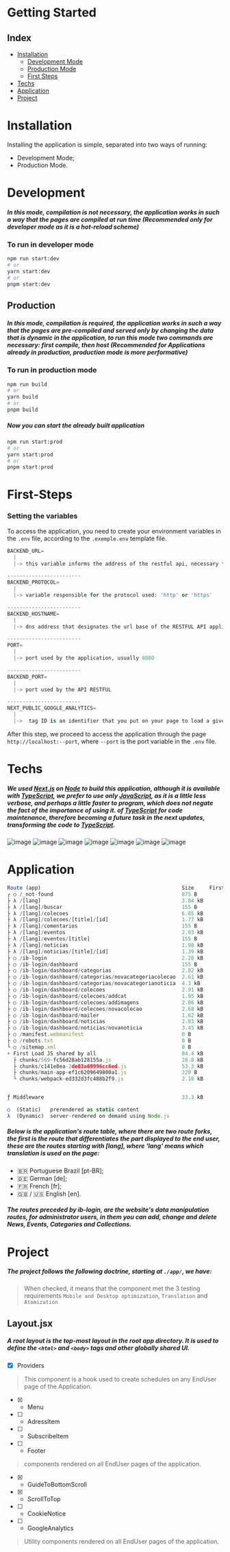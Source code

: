 # Getting Started

## Index
   * [Installation](#installation)
      * [Development Mode](#development)
      * [Production Mode](#production)
      * [First Steps](#first-steps)
   * [Techs](#techs)
   * [Application](#application)
   * [Project](#project)

# Installation

Installing the application is simple, separated into two ways of running:
  * Development Mode;
  * Production Mode.

# Development

##### In this mode, compilation is not necessary, the application works in such a way that the pages are compiled at run time (Recommended only for developer mode as it is a hot-reload scheme)

### To run in developer mode

```bash
npm run start:dev
# or
yarn start:dev
# or
pnpm start:dev
```

## Production

##### In this mode, compilation is required, the application works in such a way that the pages are pre-compiled and served only by changing the data that is dynamic in the application, to run this mode two commands are necessary: first compile, then host (Recommended for Applications already in production, production mode is more performative)

### To run in production mode

```bash
npm run build
# or
yarn build
# or
pnpm build
```

##### Now you can start the already built application

```bash
npm run start:prod
# or
yarn start:prod
# or
pnpm start:prod
```


# First-Steps

<h3>Setting the variables</h3>

To access the application, you need to create your environment variables in the `.env` file, according to the `.exemple.env` template file.

```python
BACKEND_URL=
  |
  |-> this variable informs the address of the restful api, necessary to run the application (is the sum of the following 2 variables)

------------------------
BACKEND_PROTOCOL=
  |
  |-> variable responsible for the protocol used: 'http' or 'https'

------------------------
BACKEND_HOSTNAME=
  |
  |-> dns address that designates the url base of the RESTFUL API application

------------------------
PORT=
  |
  |-> port used by the application, usually 8080

------------------------
BACKEND_PORT=
  |
  |-> port used by the API RESTFUL

------------------------
NEXT_PUBLIC_GOOGLE_ANALYTICS=
  |
  |->  tag ID is an identifier that you put on your page to load a given Google tag. Examples of tag IDs include GT-XXXXXXXXX, G-XXXXXXXXX, and AW-XXXXXXXXX. A single Google tag can have multiple tag IDs.

```

After this step, we proceed to access the application through the page ``http://localhost:--port``, where `--port` is the port variable in the `.env` file.

# Techs

##### We used [Next.js](https://nextjs.org) on [Node](https://nodejs.org/en) to build this application, although it is available with [TypeScript](https://www.typescriptlang.org), we prefer to use only [JavaScript](https://developer.mozilla.org/pt-BR/docs/Web/JavaScript), as it is a little less verbose, and perhaps a little faster to program, which does not negate the fact of the importance of using it. of [TypeScript](https://www.typescriptlang.org) for code maintenance, therefore becoming a future task in the next updates, transforming the code to [TypeScript](https://www.typescriptlang.org).

![image](https://img.shields.io/badge/JavaScript-F7DF3F?style=for-the-badge&logo=javascript&logoColor=black) ![image](https://img.shields.io/badge/TypeScript-007ACC?style=for-the-badge&logo=typescript&logoColor=white) ![image](https://img.shields.io/badge/HTML5-E34F26?style=for-the-badge&logo=html5&logoColor=white) ![image](https://img.shields.io/badge/CSS3-1572B6?style=for-the-badge&logo=css3&logoColor=white) ![image](https://img.shields.io/badge/next%20js-000000?style=for-the-badge&logo=nextdotjs&logoColor=white) ![image](https://img.shields.io/badge/Node%20js-339933?style=for-the-badge&logo=nodedotjs&logoColor=white) ![image](https://img.shields.io/badge/React-20232A?style=for-the-badge&logo=react&logoColor=61DAFB)

# Application

``````javascript
Route (app)                                              Size     First Load JS
┌ ○ /_not-found                                          875 B          85.3 kB
├ λ /[lang]                                              3.84 kB         111 kB
├ λ /[lang]/buscar                                       155 B          84.6 kB
├ λ /[lang]/colecoes                                     6.85 kB         104 kB
├ λ /[lang]/colecoes/[title]/[id]                        1.77 kB        92.7 kB
├ λ /[lang]/comentarios                                  155 B          84.6 kB
├ λ /[lang]/eventos                                      2.03 kB        92.9 kB
├ λ /[lang]/eventos/[title]                              155 B          84.6 kB
├ λ /[lang]/noticias                                     1.98 kB         112 kB
├ λ /[lang]/noticias/[title]/[id]                        1.39 kB        91.1 kB
├ ○ /ib-login                                            2.28 kB         116 kB
├ ○ /ib-login/dashboard                                  155 B          84.6 kB
├ ○ /ib-login/dashboard/categorias                       2.82 kB         103 kB
├ ○ /ib-login/dashboard/categorias/novacategoriacolecao  2.61 kB         126 kB
├ ○ /ib-login/dashboard/categorias/novacategorianoticia  4.1 kB          118 kB
├ ○ /ib-login/dashboard/colecoes                         2.91 kB         104 kB
├ ○ /ib-login/dashboard/colecoes/addcat                  1.95 kB         102 kB
├ ○ /ib-login/dashboard/colecoes/addimagens              2.86 kB         116 kB
├ ○ /ib-login/dashboard/colecoes/novacolecao             2.68 kB         127 kB
├ ○ /ib-login/dashboard/mailer                           1.62 kB        86.7 kB
├ ○ /ib-login/dashboard/noticias                         2.83 kB         109 kB
├ ○ /ib-login/dashboard/noticias/novanoticia             3.45 kB         134 kB
├ ○ /manifest.webmanifest                                0 B                0 B
├ ○ /robots.txt                                          0 B                0 B
└ ○ /sitemap.xml                                         0 B                0 B
+ First Load JS shared by all                            84.4 kB
  ├ chunks/569-fc56d28ab128155a.js                       28.8 kB
  ├ chunks/c141e8ea-2de03a69996cc6ed.js                  53.3 kB
  ├ chunks/main-app-ef1c6209649800a1.js                  220 B
  └ chunks/webpack-ed332d3fc488b2f9.js                   2.18 kB


ƒ Middleware                                             33.3 kB

○  (Static)   prerendered as static content
λ  (Dynamic)  server-rendered on demand using Node.js

``````
##### Below is the application's route table, where there are two route forks, the first is the route that differentiates the part displayed to the end user, these are the routes starting with [lang], where 'lang' means which translation is used on the page: 
  * 🇧🇷 Portuguese Brazil [pt-BR];
  * 🇩🇪 German [de];
  * 🇫🇷 French [fr];
  * 🇬🇧 / 🇺🇸 English [en].

##### The routes preceded by ib-login, are the website's data manipulation routes, for administrator users, in them you can add, change and delete News, Events, Categories and Collections.

# Project

##### The project follows the following doctrine, starting at `./app/`, we have:

  > When checked, it means that the component met the 3 testing requirements `Mobile and Desktop optimization`, `Translation` and `Atomization`


  ## Layout.jsx
  
  ##### A root layout is the top-most layout in the root app directory. It is used to define the `<html>` and `<body>` tags and other globally shared UI.

  - [x] Providers

  > This component is a hook used to create schedules on any EndUser page of the Application.

  - [x] - Menu
  - [ ] - AdressItem
  - [ ] - SubscribeItem
  - [ ] - Footer

  > components rendered on all EndUser pages of the application.

  - [x] - GuideToBottomScroll
  - [x] - ScrollToTop
  - [ ] - CookieNotice
  - [ ] - GoogleAnalytics

  > Utility components rendered on all EndUser pages of the application.
